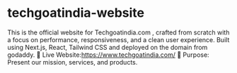 # techgoatindia-website
This is the official website for Techgoatindia.com , crafted from scratch with a focus on performance, responsiveness, and a clean user experience. Built using Next.js, React, Tailwind CSS and deployed on the domain from godaddy.  🔗 Live Website:https://www.techgoatindia.com/ 🎯 Purpose: Present our mission, services, and products.
